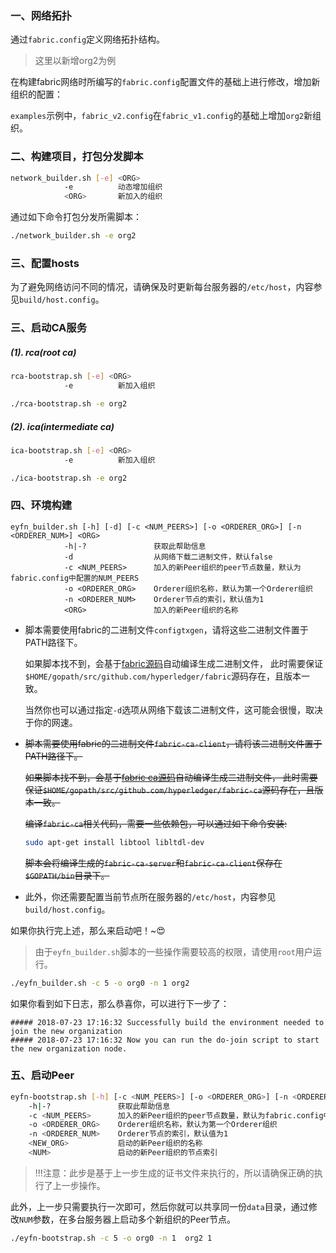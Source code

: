 ### 一、网络拓扑

通过`fabric.config`定义网络拓扑结构。

> 这里以新增org2为例

在构建fabric网络时所编写的`fabric.config`配置文件的基础上进行修改，增加新组织的配置：

`examples`示例中，`fabric_v2.config`在`fabric_v1.config`的基础上增加`org2`新组织。

### 二、构建项目，打包分发脚本

```bash
network_builder.sh [-e] <ORG>
            -e          动态增加组织
            <ORG>       新加入的组织
```

通过如下命令打包分发所需脚本：

```bash
./network_builder.sh -e org2
```

### 三、配置hosts

为了避免网络访问不同的情况，请确保及时更新每台服务器的`/etc/host`，内容参见`build/host.config`。

### 三、启动CA服务

##### (1). rca(root ca)

```bash
rca-bootstrap.sh [-e] <ORG>
            -e          新加入组织
```

```bash
./rca-bootstrap.sh -e org2
```

##### (2). ica(intermediate ca)

```bash
ica-bootstrap.sh [-e] <ORG>
            -e          新加入组织
```

```bash
./ica-bootstrap.sh -e org2
```

### 四、环境构建

```text
eyfn_builder.sh [-h] [-d] [-c <NUM_PEERS>] [-o <ORDERER_ORG>] [-n <ORDERER_NUM>] <ORG>
            -h|-?               获取此帮助信息
            -d                  从网络下载二进制文件，默认false
            -c <NUM_PEERS>      加入的新Peer组织的peer节点数量，默认为fabric.config中配置的NUM_PEERS
            -o <ORDERER_ORG>    Orderer组织名称，默认为第一个Orderer组织
            -n <ORDERER_NUM>    Orderer节点的索引，默认值为1
            <ORG>               加入的新Peer组织的名称
```

* 脚本需要使用fabric的二进制文件`configtxgen`，请将这些二进制文件置于PATH路径下。
 
     如果脚本找不到，会基于[fabric源码](https://github.com/hyperledger/fabric)自动编译生成二进制文件，
     此时需要保证`$HOME/gopath/src/github.com/hyperledger/fabric`源码存在，且版本一致。
     
     当然你也可以通过指定`-d`选项从网络下载该二进制文件，这可能会很慢，取决于你的网速。

* ~~脚本需要使用fabric的二进制文件`fabric-ca-client`，请将该二进制文件置于PATH路径下。~~

     ~~如果脚本找不到，会基于[fabric ca源码](https://github.com/hyperledger/fabric-ca)自动编译生成二进制文件，
     此时需要保证`$HOME/gopath/src/github.com/hyperledger/fabric-ca`源码存在，且版本一致。~~
    
     ~~编译`fabric-ca`相关代码，需要一些依赖包，可以通过如下命令安装:~~
    
     ```bash
     sudo apt-get install libtool libltdl-dev
     ```
    
     ~~脚本会将编译生成的`fabric-ca-server`和`fabric-ca-client`保存在`$GOPATH/bin`目录下。~~
  
* 此外，你还需要配置当前节点所在服务器的`/etc/host`，内容参见`build/host.config`。
 
如果你执行完上述，那么来启动吧！~😍

> 由于`eyfn_builder.sh`脚本的一些操作需要较高的权限，请使用`root`用户运行。

```bash
./eyfn_builder.sh -c 5 -o org0 -n 1 org2
```

如果你看到如下日志，那么恭喜你，可以进行下一步了：

```text
##### 2018-07-23 17:16:32 Successfully build the environment needed to join the new organization
##### 2018-07-23 17:16:32 Now you can run the do-join script to start the new organization node.
```

### 五、启动Peer

```bash
eyfn-bootstrap.sh [-h] [-c <NUM_PEERS>] [-o <ORDERER_ORG>] [-n <ORDERER_NUM>] <NEW_ORG> <NUM>
    -h|-?               获取此帮助信息
    -c <NUM_PEERS>      加入的新Peer组织的peer节点数量，默认为fabric.config中配置的NUM_PEERS
    -o <ORDERER_ORG>    Orderer组织名称，默认为第一个Orderer组织
    -n <ORDERER_NUM>    Orderer节点的索引，默认值为1
    <NEW_ORG>           启动的新Peer组织的名称
    <NUM>               启动的新Peer组织的节点索引
```

> !!!注意：此步是基于上一步生成的证书文件来执行的，所以请确保正确的执行了上一步操作。

此外，上一步只需要执行一次即可，然后你就可以共享同一份`data`目录，通过修改`NUM`参数，在多台服务器上启动多个新组织的Peer节点。

```bash
./eyfn-bootstrap.sh -c 5 -o org0 -n 1  org2 1
```